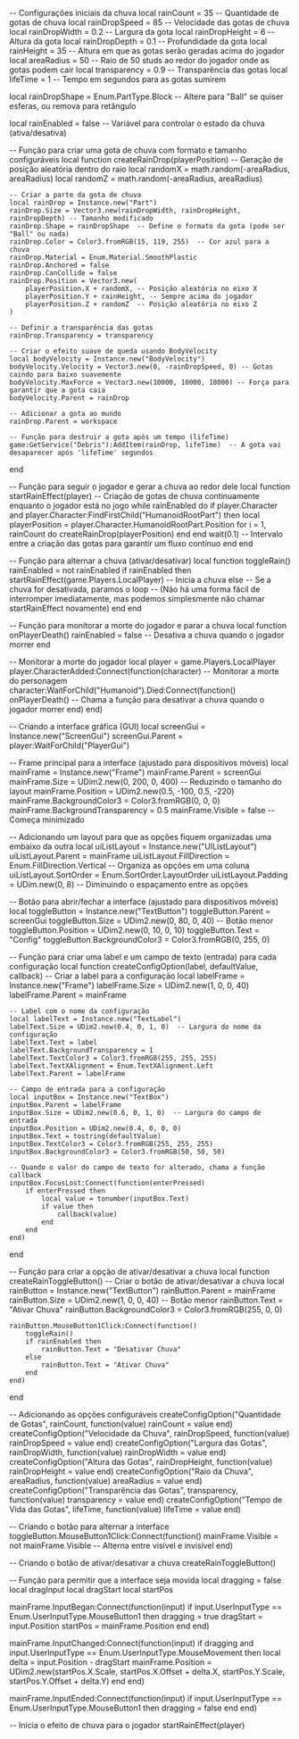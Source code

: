 -- Configurações iniciais da chuva
local rainCount = 35 -- Quantidade de gotas de chuva
local rainDropSpeed = 85 -- Velocidade das gotas de chuva
local rainDropWidth = 0.2 -- Largura da gota
local rainDropHeight = 6 -- Altura da gota
local rainDropDepth = 0.1 -- Profundidade da gota
local rainHeight = 35 -- Altura em que as gotas serão geradas acima do jogador
local areaRadius = 50 -- Raio de 50 studs ao redor do jogador onde as gotas podem cair
local transparency = 0.9 -- Transparência das gotas
local lifeTime = 1 -- Tempo em segundos para as gotas sumirem

local rainDropShape = Enum.PartType.Block -- Altere para "Ball" se quiser esferas, ou remova para retângulo

local rainEnabled = false -- Variável para controlar o estado da chuva (ativa/desativa)

-- Função para criar uma gota de chuva com formato e tamanho configuráveis
local function createRainDrop(playerPosition)
    -- Geração de posição aleatória dentro do raio
    local randomX = math.random(-areaRadius, areaRadius)
    local randomZ = math.random(-areaRadius, areaRadius)

    -- Criar a parte da gota de chuva
    local rainDrop = Instance.new("Part")
    rainDrop.Size = Vector3.new(rainDropWidth, rainDropHeight, rainDropDepth) -- Tamanho modificado
    rainDrop.Shape = rainDropShape  -- Define o formato da gota (pode ser "Ball" ou nada)
    rainDrop.Color = Color3.fromRGB(15, 119, 255)  -- Cor azul para a chuva
    rainDrop.Material = Enum.Material.SmoothPlastic
    rainDrop.Anchored = false
    rainDrop.CanCollide = false
    rainDrop.Position = Vector3.new(
        playerPosition.X + randomX, -- Posição aleatória no eixo X
        playerPosition.Y + rainHeight, -- Sempre acima do jogador
        playerPosition.Z + randomZ  -- Posição aleatória no eixo Z
    )

    -- Definir a transparência das gotas
    rainDrop.Transparency = transparency

    -- Criar o efeito suave de queda usando BodyVelocity
    local bodyVelocity = Instance.new("BodyVelocity")
    bodyVelocity.Velocity = Vector3.new(0, -rainDropSpeed, 0) -- Gotas caindo para baixo suavemente
    bodyVelocity.MaxForce = Vector3.new(10000, 10000, 10000) -- Força para garantir que a gota caia
    bodyVelocity.Parent = rainDrop

    -- Adicionar a gota ao mundo
    rainDrop.Parent = workspace

    -- Função para destruir a gota após um tempo (lifeTime)
    game:GetService("Debris"):AddItem(rainDrop, lifeTime)  -- A gota vai desaparecer após 'lifeTime' segundos
end

-- Função para seguir o jogador e gerar a chuva ao redor dele
local function startRainEffect(player)
    -- Criação de gotas de chuva continuamente enquanto o jogador está no jogo
    while rainEnabled do
        if player.Character and player.Character:FindFirstChild("HumanoidRootPart") then
            local playerPosition = player.Character.HumanoidRootPart.Position
            for i = 1, rainCount do
                createRainDrop(playerPosition)
            end
        end
        wait(0.1) -- Intervalo entre a criação das gotas para garantir um fluxo contínuo
    end
end

-- Função para alternar a chuva (ativar/desativar)
local function toggleRain()
    rainEnabled = not rainEnabled
    if rainEnabled then
        startRainEffect(game.Players.LocalPlayer) -- Inicia a chuva
    else
        -- Se a chuva for desativada, paramos o loop
        -- (Não há uma forma fácil de interromper imediatamente, mas podemos simplesmente não chamar startRainEffect novamente)
    end
end

-- Função para monitorar a morte do jogador e parar a chuva
local function onPlayerDeath()
    rainEnabled = false -- Desativa a chuva quando o jogador morrer
end

-- Monitorar a morte do jogador
local player = game.Players.LocalPlayer
player.CharacterAdded:Connect(function(character)
    -- Monitorar a morte do personagem
    character:WaitForChild("Humanoid").Died:Connect(function()
        onPlayerDeath() -- Chama a função para desativar a chuva quando o jogador morrer
    end)
end)

-- Criando a interface gráfica (GUI)
local screenGui = Instance.new("ScreenGui")
screenGui.Parent = player:WaitForChild("PlayerGui")

-- Frame principal para a interface (ajustado para dispositivos móveis)
local mainFrame = Instance.new("Frame")
mainFrame.Parent = screenGui
mainFrame.Size = UDim2.new(0, 200, 0, 400) -- Reduzindo o tamanho do layout
mainFrame.Position = UDim2.new(0.5, -100, 0.5, -220)
mainFrame.BackgroundColor3 = Color3.fromRGB(0, 0, 0)
mainFrame.BackgroundTransparency = 0.5
mainFrame.Visible = false -- Começa minimizado

-- Adicionando um layout para que as opções fiquem organizadas uma embaixo da outra
local uiListLayout = Instance.new("UIListLayout")
uiListLayout.Parent = mainFrame
uiListLayout.FillDirection = Enum.FillDirection.Vertical -- Organiza as opções em uma coluna
uiListLayout.SortOrder = Enum.SortOrder.LayoutOrder
uiListLayout.Padding = UDim.new(0, 8) -- Diminuindo o espaçamento entre as opções

-- Botão para abrir/fechar a interface (ajustado para dispositivos móveis)
local toggleButton = Instance.new("TextButton")
toggleButton.Parent = screenGui
toggleButton.Size = UDim2.new(0, 80, 0, 40) -- Botão menor
toggleButton.Position = UDim2.new(0, 10, 0, 10)
toggleButton.Text = "Config"
toggleButton.BackgroundColor3 = Color3.fromRGB(0, 255, 0)

-- Função para criar uma label e um campo de texto (entrada) para cada configuração
local function createConfigOption(label, defaultValue, callback)
    -- Criar a label para a configuração
    local labelFrame = Instance.new("Frame")
    labelFrame.Size = UDim2.new(1, 0, 0, 40)
    labelFrame.Parent = mainFrame

    -- Label com o nome da configuração
    local labelText = Instance.new("TextLabel")
    labelText.Size = UDim2.new(0.4, 0, 1, 0)  -- Largura do nome da configuração
    labelText.Text = label
    labelText.BackgroundTransparency = 1
    labelText.TextColor3 = Color3.fromRGB(255, 255, 255)
    labelText.TextXAlignment = Enum.TextXAlignment.Left
    labelText.Parent = labelFrame

    -- Campo de entrada para a configuração
    local inputBox = Instance.new("TextBox")
    inputBox.Parent = labelFrame
    inputBox.Size = UDim2.new(0.6, 0, 1, 0)  -- Largura do campo de entrada
    inputBox.Position = UDim2.new(0.4, 0, 0, 0)
    inputBox.Text = tostring(defaultValue)
    inputBox.TextColor3 = Color3.fromRGB(255, 255, 255)
    inputBox.BackgroundColor3 = Color3.fromRGB(50, 50, 50)

    -- Quando o valor do campo de texto for alterado, chama a função callback
    inputBox.FocusLost:Connect(function(enterPressed)
        if enterPressed then
            local value = tonumber(inputBox.Text)
            if value then
                callback(value)
            end
        end
    end)
end

-- Função para criar a opção de ativar/desativar a chuva
local function createRainToggleButton()
    -- Criar o botão de ativar/desativar a chuva
    local rainButton = Instance.new("TextButton")
    rainButton.Parent = mainFrame
    rainButton.Size = UDim2.new(1, 0, 0, 40) -- Botão menor
    rainButton.Text = "Ativar Chuva"
    rainButton.BackgroundColor3 = Color3.fromRGB(255, 0, 0)

    rainButton.MouseButton1Click:Connect(function()
        toggleRain()
        if rainEnabled then
            rainButton.Text = "Desativar Chuva"
        else
            rainButton.Text = "Ativar Chuva"
        end
    end)
end

-- Adicionando as opções configuráveis
createConfigOption("Quantidade de Gotas", rainCount, function(value) rainCount = value end)
createConfigOption("Velocidade da Chuva", rainDropSpeed, function(value) rainDropSpeed = value end)
createConfigOption("Largura das Gotas", rainDropWidth, function(value) rainDropWidth = value end)
createConfigOption("Altura das Gotas", rainDropHeight, function(value) rainDropHeight = value end)
createConfigOption("Raio da Chuva", areaRadius, function(value) areaRadius = value end)
createConfigOption("Transparência das Gotas", transparency, function(value) transparency = value end)
createConfigOption("Tempo de Vida das Gotas", lifeTime, function(value) lifeTime = value end)

-- Criando o botão para alternar a interface
toggleButton.MouseButton1Click:Connect(function()
    mainFrame.Visible = not mainFrame.Visible -- Alterna entre visível e invisível
end)

-- Criando o botão de ativar/desativar a chuva
createRainToggleButton()

-- Função para permitir que a interface seja movida
local dragging = false
local dragInput
local dragStart
local startPos

mainFrame.InputBegan:Connect(function(input)
    if input.UserInputType == Enum.UserInputType.MouseButton1 then
        dragging = true
        dragStart = input.Position
        startPos = mainFrame.Position
    end
end)

mainFrame.InputChanged:Connect(function(input)
    if dragging and input.UserInputType == Enum.UserInputType.MouseMovement then
        local delta = input.Position - dragStart
        mainFrame.Position = UDim2.new(startPos.X.Scale, startPos.X.Offset + delta.X, startPos.Y.Scale, startPos.Y.Offset + delta.Y)
    end
end)

mainFrame.InputEnded:Connect(function(input)
    if input.UserInputType == Enum.UserInputType.MouseButton1 then
        dragging = false
    end
end)

-- Inicia o efeito de chuva para o jogador
startRainEffect(player)
